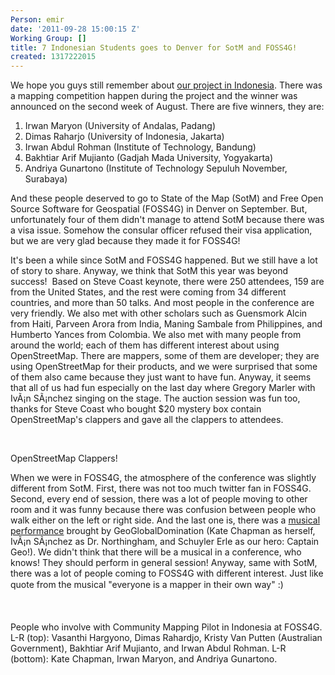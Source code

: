 ```yaml
---
Person: emir
date: '2011-09-28 15:00:15 Z'
Working Group: []
title: 7 Indonesian Students goes to Denver for SotM and FOSS4G!
created: 1317222015
---
```

<p>We hope you guys still remember about&nbsp;<a href="http://hot.openstreetmap.org/weblog/2011/07/hot-in-indonesia/" target="_blank">our project in Indonesia</a>. There was a mapping competition happen during the project and the winner was announced on the second week of August. There are five winners, they are:</p><ol><li>Irwan Maryon (University of Andalas, Padang)</li><li>Dimas Raharjo (University of Indonesia, Jakarta)</li><li>Irwan Abdul Rohman (Institute of Technology, Bandung)</li><li>Bakhtiar Arif Mujianto (Gadjah Mada University, Yogyakarta)</li><li>Andriya Gunartono (Institute of Technology Sepuluh November, Surabaya)</li></ol><p>And these people deserved to go to State of the Map (SotM) and Free Open Source Software for Geospatial (FOSS4G) in Denver on September. But, unfortunately four of them didn't manage to attend SotM because there was a visa issue. Somehow the consular officer refused their visa application, but we are very glad because they made it for FOSS4G!</p><p>It's been a while since SotM and FOSS4G happened. But we still have a lot of story to share. Anyway, we think that SotM this year was beyond success!&nbsp; Based on Steve Coast keynote, there were 250 attendees, 159 are from the United States, and the rest were coming from 34 different countries, and more than 50 talks. And most people in the conference are very friendly. We also met with other scholars such as Guensmork Alcin from Haiti, Parveen Arora from India, Maning Sambale from Philippines, and Humberto Yances from Colombia. We also met with many people from around the world; each of them has different interest about using OpenStreetMap. There are mappers, some of them are developer; they are using OpenStreetMap for their products, and we were surprised that some of them also came because they just want to have fun. Anyway, it seems that all of us had fun especially on the last day where Gregory Marler with IvÃ¡n SÃ¡nchez singing on the stage. The auction session was fun too, thanks for Steve Coast who bought $20 mystery box contain OpenStreetMap's clappers and gave all the clappers to attendees.</p><p>&nbsp;</p><p><img src="/sites/default/files/imagecache/update_content/wp-content/uploads/2011/09/b0tthw.jpg" alt="">OpenStreetMap Clappers!</p><p>When we were in FOSS4G, the atmosphere of the conference was slightly different from SotM. First, there was not too much twitter fan in FOSS4G. Second, every end of session, there was a lot of people moving to other room and it was funny because there was confusion between people who walk either on the left or right side. And the last one is, there was a <a href="http://t.co/OPI0d4yN">musical performance</a> brought by GeoGlobalDomination (Kate Chapman as herself, IvÃ¡n SÃ¡nchez as Dr. Northingham, and Schuyler Erle as our hero: Captain Geo!). We didn't think that there will be a musical in a conference, who knows! They should perform in general session! Anyway, same with SotM, there was a lot of people coming to FOSS4G with different interest. Just like quote from the musical "everyone is a mapper in their own way" :)</p><p>&nbsp;</p><p><img src="/sites/default/files/imagecache/update_content/wp-content/uploads/2011/09/325320_275536019132173_100000273323064_1088755_672419356_o.jpg" alt="">People who involve with Community Mapping Pilot in Indonesia at FOSS4G. L-R (top): Vasanthi Hargyono, Dimas Rahardjo, Kristy Van Putten (Australian Government), Bakhtiar Arif Mujianto, and Irwan Abdul Rohman. L-R (bottom): Kate Chapman, Irwan Maryon, and Andriya Gunartono.</p>
